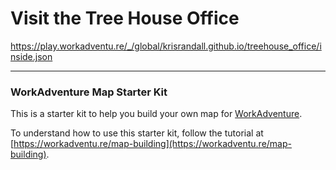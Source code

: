 # Visit the Tree House Office

https://play.workadventu.re/_/global/krisrandall.github.io/treehouse_office/inside.json

----


### WorkAdventure Map Starter Kit

This is a starter kit to help you build your own map for [WorkAdventure](https://workadventu.re).

To understand how to use this starter kit, follow the tutorial at [https://workadventu.re/map-building](https://workadventu.re/map-building).

